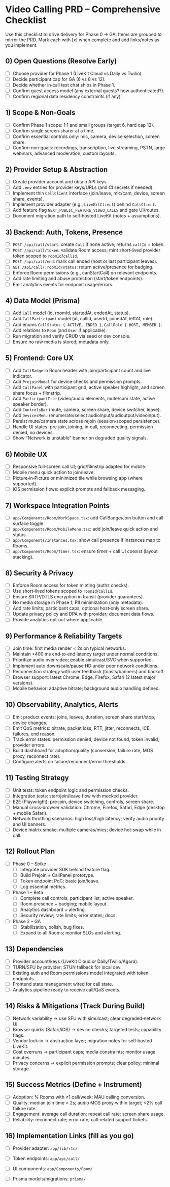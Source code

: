 # Video Calling PRD – Comprehensive Checklist

Use this checklist to drive delivery for Phase 0 → GA. Items are grouped to mirror the PRD. Mark each with [x] when complete and add links/notes as you implement.

## 0) Open Questions (Resolve Early)
- [ ] Choose provider for Phase 1 (LiveKit Cloud vs Daily vs Twilio).
- [ ] Decide participant cap for GA (6 vs 8 vs 12).
- [ ] Decide whether in‑call text chat ships in Phase 1.
- [ ] Confirm guest access model (any external guests? how authenticated?).
- [ ] Confirm regional data residency constraints (if any).

## 1) Scope & Non‑Goals
- [ ] Confirm Phase 1 scope: 1:1 and small groups (target 6, hard cap 12).
- [ ] Confirm single screen‑sharer at a time.
- [ ] Confirm essential controls only: mic, camera, device selection, screen share.
- [ ] Confirm non‑goals: recordings, transcription, live streaming, PSTN, large webinars, advanced moderation, custom layouts.

## 2) Provider Setup & Abstraction
- [ ] Create provider account and obtain API keys.
- [ ] Add `.env` entries for provider keys/URLs (and CI secrets if needed).
- [ ] Implement thin `CallClient` interface (join/leave, mic/cam, device, screen share, events).
- [ ] Implement provider adapter (e.g., `LiveKitClient`) behind `CallClient`.
- [ ] Add feature flag `NEXT_PUBLIC_FEATURE_VIDEO_CALLS` and gate UI/routes.
- [ ] Document migration path to self‑hosted LiveKit (notes + assumptions).

## 3) Backend: Auth, Tokens, Presence
- [ ] `POST /api/call/start`: create `Call` if none active; returns `callId` + token.
- [ ] `POST /api/call/token`: validate Room access; mint short‑lived provider token scoped to `roomId`/`callId`.
- [ ] `POST /api/call/end`: mark call ended (host or last participant leaves).
- [ ] `GET /api/call/:roomId/status`: return active/presence for badging.
- [ ] Enforce Room permissions (e.g., canStartCall) on relevant endpoints.
- [ ] Add rate limiting and abuse protection (start/token endpoints).
- [ ] Emit analytics events for endpoint usage/errors.

## 4) Data Model (Prisma)
- [ ] Add `Call` model (id, roomId, startedAt, endedAt, status).
- [ ] Add `CallParticipant` model (id, callId, userId, joinedAt, leftAt, role).
- [ ] Add enums `CallStatus { ACTIVE, ENDED }`, `CallRole { HOST, MEMBER }`.
- [ ] Add relations to `Room` (and `User` if applicable).
- [ ] Run migration and verify CRUD via seed or dev console.
- [ ] Ensure no raw media is stored; metadata only.

## 5) Frontend: Core UX
- [ ] Add `CallBadge` in Room header with join/participant count and live indicator.
- [ ] Add `PrejoinModal` for device checks and permission prompts.
- [ ] Add `CallPanel` with participant grid, active speaker highlight, and screen share focus + filmstrip.
- [ ] Add `ParticipantTile` (video/audio elements, mute/cam state, active speaker border).
- [ ] Add `ControlsBar` (mute, camera, screen share, device switcher, leave).
- [ ] Add `DevicesMenu` (enumerate/select audioinput/audioutput/videoinput).
- [ ] Persist mute/camera state across rejoin (session‑scoped persistence).
- [ ] Handle UI states: pre‑join, joining, in‑call, reconnecting, permission denied, no devices.
- [ ] Show “Network is unstable” banner on degraded quality signals.

## 6) Mobile UX
- [ ] Responsive full‑screen call UI; grid/filmstrip adapted for mobile.
- [ ] Mobile menu quick action to join/leave.
- [ ] Picture‑in‑Picture or minimized tile while browsing app (where supported).
- [ ] iOS permission flows: explicit prompts and fallback messaging.

## 7) Workspace Integration Points
- [ ] `app/Components/Room/WorkSpace.tsx`: add CallBadge/Join button and call surface toggle.
- [ ] `app/Components/Room/MobileMenu.tsx`: add join/leave quick action and status.
- [ ] `app/Components/Instances.tsx`: show call presence if instances map to Rooms.
- [ ] `app/Components/Room/Timer.tsx`: ensure timer + call UI coexist (layout stacking).

## 8) Security & Privacy
- [ ] Enforce Room access for token minting (authz checks).
- [ ] Use short‑lived tokens scoped to `roomId`/`callId`.
- [ ] Ensure SRTP/DTLS encryption in transit (provider guarantees).
- [ ] No media storage in Phase 1; PII minimization (only metadata).
- [ ] Add rate limits; participant caps; optional host‑only screen share.
- [ ] Update privacy policy and DPA with provider; document data flows.
- [ ] Provide analytics opt‑out where applicable.

## 9) Performance & Reliability Targets
- [ ] Join time: first media render < 2s on typical networks.
- [ ] Maintain <400 ms end‑to‑end latency target under normal conditions.
- [ ] Prioritize audio over video; enable simulcast/SVC when supported.
- [ ] Implement auto downscale/pause HD under poor network conditions.
- [ ] Reconnection strategy with user feedback (toasts/banners) and backoff.
- [ ] Browser support: latest Chrome, Edge, Firefox, Safari (2 latest major versions).
- [ ] Mobile behavior: adaptive bitrate; background audio handling defined.

## 10) Observability, Analytics, Alerts
- [ ] Emit product events: joins, leaves, duration, screen share start/stop, device changes.
- [ ] Emit QoS metrics: bitrate, packet loss, RTT, jitter, reconnects, ICE failures, end reason.
- [ ] Track error states: permission denied, device not found, token invalid, provider errors.
- [ ] Build dashboard for adoption/quality (conversion, failure rate, MOS proxy, reconnect rate).
- [ ] Configure alerts on failure/reconnect/error thresholds.

## 11) Testing Strategy
- [ ] Unit tests: token endpoint logic and permission checks.
- [ ] Integration tests: start/join/leave flow with mocked provider.
- [ ] E2E (Playwright): pre‑join, device switching, controls, screen share.
- [ ] Manual cross‑browser validation: Chrome, Firefox, Safari, Edge (desktop + mobile Safari).
- [ ] Network throttling scenarios: high loss/high latency; verify audio priority and UI banners.
- [ ] Device matrix smoke: multiple cameras/mics; device hot‑swap while in call.

## 12) Rollout Plan
- [ ] Phase 0 – Spike
  - [ ] Integrate provider SDK behind feature flag.
  - [ ] Build Prejoin + CallPanel prototype.
  - [ ] Token endpoint PoC; basic join/leave.
  - [ ] Log essential metrics.
- [ ] Phase 1 – Beta
  - [ ] Complete call controls; participant list; active speaker.
  - [ ] Room presence + badging; mobile layout.
  - [ ] Analytics dashboard + alerting.
  - [ ] Security review; rate limits; error states; docs.
- [ ] Phase 2 – GA
  - [ ] Stabilization, polish, bug fixes.
  - [ ] Expand to all Rooms; monitor SLOs and alerting.

## 13) Dependencies
- [ ] Provider account/keys (LiveKit Cloud or Daily/Twilio/Agora).
- [ ] TURN/SFU by provider; STUN fallback for local dev.
- [ ] Existing auth and Room permissions model integrated with token endpoints.
- [ ] Frontend state management wired for call state.
- [ ] Analytics pipeline ready to receive call/QoS events.

## 14) Risks & Mitigations (Track During Build)
- [ ] Network variability → use SFU with simulcast; clear degraded‑network UI.
- [ ] Browser quirks (Safari/iOS) → device checks; targeted tests; capability flags.
- [ ] Vendor lock‑in → abstraction layer; migration notes for self‑hosted LiveKit.
- [ ] Cost overruns → participant caps; media constraints; monitor usage minutes.
- [ ] Privacy concerns → explicit permission prompts; clear policy; minimal storage.

## 15) Success Metrics (Define + Instrument)
- [ ] Adoption: % Rooms with ≥1 call/week; MAU calling conversion.
- [ ] Quality: median join time < 2s; audio MOS proxy within target; <2% call failure rate.
- [ ] Engagement: average call duration; repeat call rate; screen share usage.
- [ ] Reliability: reconnect rate; error rate; call‑related support tickets.

## 16) Implementation Links (fill as you go)
- [ ] Provider adapter: `app/lib/rtc/`
- [ ] Token endpoints: `app/api/call/`
- [ ] UI components: `app/Components/Room/`
- [ ] Prisma models/migrations: `prisma/`

